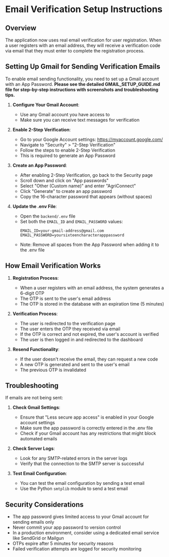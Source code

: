 # Email Verification Setup Instructions

## Overview
The application now uses real email verification for user registration. When a user registers with an email address, they will receive a verification code via email that they must enter to complete the registration process.

## Setting Up Gmail for Sending Verification Emails

To enable email sending functionality, you need to set up a Gmail account with an App Password. **Please see the detailed GMAIL_SETUP_GUIDE.md file for step-by-step instructions with screenshots and troubleshooting tips.**

1. **Configure Your Gmail Account**:
   - Use any Gmail account you have access to
   - Make sure you can receive text messages for verification

2. **Enable 2-Step Verification**:
   - Go to your Google Account settings: https://myaccount.google.com/
   - Navigate to "Security" > "2-Step Verification"
   - Follow the steps to enable 2-Step Verification
   - This is required to generate an App Password

3. **Create an App Password**:
   - After enabling 2-Step Verification, go back to the Security page
   - Scroll down and click on "App passwords"
   - Select "Other (Custom name)" and enter "AgriConnect"
   - Click "Generate" to create an app password
   - Copy the 16-character password that appears (without spaces)

4. **Update the .env File**:
   - Open the `backend/.env` file
   - Set both the `EMAIL_ID` and `EMAIL_PASSWORD` values:
     ```
     EMAIL_ID=your-gmail-address@gmail.com
     EMAIL_PASSWORD=yoursixteencharacterapppassword
     ```
   - Note: Remove all spaces from the App Password when adding it to the .env file

## How Email Verification Works

1. **Registration Process**:
   - When a user registers with an email address, the system generates a 6-digit OTP
   - The OTP is sent to the user's email address
   - The OTP is stored in the database with an expiration time (5 minutes)

2. **Verification Process**:
   - The user is redirected to the verification page
   - The user enters the OTP they received via email
   - If the OTP is correct and not expired, the user's account is verified
   - The user is then logged in and redirected to the dashboard

3. **Resend Functionality**:
   - If the user doesn't receive the email, they can request a new code
   - A new OTP is generated and sent to the user's email
   - The previous OTP is invalidated

## Troubleshooting

If emails are not being sent:

1. **Check Gmail Settings**:
   - Ensure that "Less secure app access" is enabled in your Google account settings
   - Make sure the app password is correctly entered in the .env file
   - Check if your Gmail account has any restrictions that might block automated emails

2. **Check Server Logs**:
   - Look for any SMTP-related errors in the server logs
   - Verify that the connection to the SMTP server is successful

3. **Test Email Configuration**:
   - You can test the email configuration by sending a test email
   - Use the Python `smtplib` module to send a test email

## Security Considerations

- The app password gives limited access to your Gmail account for sending emails only
- Never commit your app password to version control
- In a production environment, consider using a dedicated email service like SendGrid or Mailgun
- OTPs expire after 5 minutes for security reasons
- Failed verification attempts are logged for security monitoring
